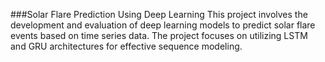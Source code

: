 
###Solar Flare Prediction Using Deep Learning
This project involves the development and evaluation of deep learning models to predict solar flare events based on time series data. The project focuses on utilizing LSTM and GRU architectures for effective sequence modeling.
